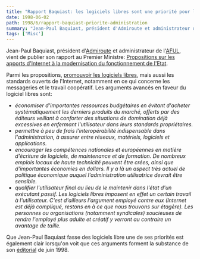 ```yaml
---
title: "Rapport Baquiast: les logiciels libres sont une priorité pour l'Administration"
date: 1998-06-02
path: 1998/6/rapport-baquiast-priorite-administration
summary: "Jean-Paul Baquiast, président d'Admiroute et administrateur de l'AFUL, vient de publier son rapport au Premier Ministre: Propositions sur les apports d'Internet à la modernisation du fonctionnement de l'Etat."
tags: ['Misc']
---
```


<P>
Jean-Paul Baquiast, président d'<A HREF="http://www.admiroutes.asso.fr/">Admiroute</A> et
administrateur de l'<A HREF="http://www.aful.org/">AFUL</A>,
vient de publier son rapport au Premier Ministre: <A HREF="http://www.admiroutes.asso.fr/mission/rapport/">Propositions sur
les apports d'Internet à la modernisation du fonctionnement de l'Etat</A>.
</P>

<P>
Parmi les propositions, <A HREF="http://www.admiroutes.asso.fr/mission/rapport/mesures/logilibres.htm">promouvoir les logiciels libres</A>, mais aussi les standards ouverts de
l'Internet, notamment en ce qui concerne les messageries et le travail
coopératif. Les arguments avancés en faveur du logiciel libres sont:
</P>

<EM>
<UL>

<LI>économiser d'importantes ressources budgétaires en évitant d'acheter
systématiquement les derniers produits du marché, offerts par des éditeurs
veillant à conforter des situations de domination déjà excessives en
enfermant l'utilisateur dans leurs standards propriétaires.
<LI>permettre à peu de frais l'interopérabilité indispensable dans
l'administration, à assurer entre réseaux, matériels, logiciels et
applications.
<LI>encourager les compétences nationales et européennes en matière
d'écriture de logiciels, de maintenance et de formation. De nombreux
emplois locaux de haute technicité peuvent être crées, ainsi que
d'importantes économies en dollars. Il y a là un aspect très actuel
de politique économique auquel l'administration utilisatrice devrait
être sensible.
<LI>qualifier l'utilisateur final au lieu de le maintenir dans l'état
d'un exécutant passif. Les logiciels libres imposent en effet un certain
travail à l'utilisateur. C'est d'ailleurs l'argument employé contre
eux (Internet est déjà compliqué, restons en à ce que nous trouvons
sur étagère). Les personnes ou organisations (notamment syndicales)
soucieuses de rendre l'employé plus adulte et créatif y verront au
contraire un avantage de taille.
</UL>

</EM>
<P>
Que Jean-Paul Baquiast fasse des logiciels libre une
de ses priorités est également clair lorsqu'on voit que ces arguments
forment la substance de son <A HREF="http://www.admiroutes.asso.fr/action/edito/1998/loglibre.htm">éditorial</A> de juin 1998.
</P>


